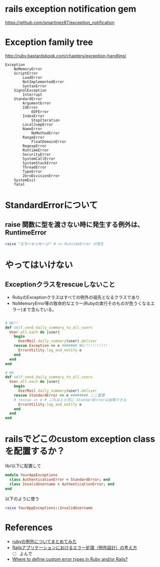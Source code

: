 

# rails exception notification gem
<https://github.com/smartinez87/exception_notification>


# Exception family tree

<http://ruby.bastardsbook.com/chapters/exception-handling/>

```
Exception
    NoMemoryError
    ScriptError
        LoadError
        NotImplementedError
        SyntaxError
    SignalException
        Interrupt
    StandardError
        ArgumentError
        IOError
            EOFError
        IndexError
            StopIteration
        LocalJumpError
        NameError
            NoMethodError
        RangeError
            FloatDomainError
        RegexpError
        RuntimeError
        SecurityError
        SystemCallError
        SystemStackError
        ThreadError
        TypeError
        ZeroDivisionError
    SystemExit
    fatal
```

# StandardErrorについて

## raise 関数に型を渡さない時に発生する例外は、 RuntimeError

```rb
raise "エラーメッセージ" # => RuntimeError が発生
```

# やってはいけない

## Exceptionクラスをrescueしないこと

+ RubyのExceptionクラスはすべての例外の祖先となるクラスであり
+ NoMemoryError等の致命的なエラー(Rubyの実行そのものが危うくなるエラー)まで含んでいる。

```rb

# NG!!
def self.send_daily_summary_to_all_users
  User.all.each do |user|
    begin
      UserMail.daily_summary(user).deliver
    rescue Exception => e ####### NG!!!!!!!!!!!
      ErrorUtility.log_and_notify e
    end
  end
end

# OK
def self.send_daily_summary_to_all_users
  User.all.each do |user|
    begin
      UserMail.daily_summary(user).deliver
    rescue StandardError => e ######## ここ重要
    # rescue => e # これは上と同じ StandardErrorは省略できる
      ErrorUtility.log_and_notify e
    end
  end
end
```

# railsでどこのcustom exception classを配置するか？

lib/以下に配置して

```ruby
module YourAppExceptions
  class AuthenticationError < StandardError; end
  class InvalidUsername < AuthenticationError; end
end
```

以下のように使う

```ruby
raise YourAppExceptions::InvalidUsername
```

# References

+ [rubyの例外についてまとめてみた](http://qiita.com/kasei-san/items/75ad2bb384fdb7e05941)
+ [Railsアプリケーションにおけるエラー処理（例外設計）の考え方](http://qiita.com/jnchito/items/3ef95ea144ed15df3637)
  + [ ] よんで
+ [Where to define custom error types in Ruby and/or Rails?](http://stackoverflow.com/questions/5200842/where-to-define-custom-error-types-in-ruby-and-or-rails)
